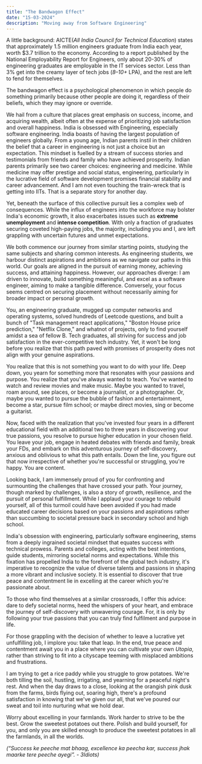 ```yaml
---
title: "The Bandwagon Effect"
date: "15-03-2024"
description: "Moving away from Software Engineering"
---
```


A little background: AICTE(*All India Council for Technical Education*) states that approximately 1.5 million engineers graduate from India each year, worth $3.7 trillion to the economy. According to a report published by the National Employability Report for Engineers, only about 20-30% of engineering graduates are employable in the IT services sector. Less than 3% get into the creamy layer of tech jobs (*8–10+* LPA), and the rest are left to fend for themselves.

The bandwagon effect is a psychological phenomenon in which people do something primarily because other people are doing it, regardless of their beliefs, which they may ignore or override.

We hail from a culture that places great emphasis on success, income, and acquiring wealth, albeit often at the expense of prioritizing job satisfaction and overall happiness. India is obsessed with Engineering, especially software engineering. India boasts of having the largest population of engineers globally. From a young age, Indian parents instil in their children the belief that a career in engineering is not just a choice but an expectation. This mindset is fuelled by a stream of success stories and testimonials from friends and family who have achieved prosperity. Indian parents primarily see two career choices: engineering and medicine. While medicine may offer prestige and social status, engineering, particularly in the lucrative field of software development promises financial stability and career advancement. And I am not even touching the train-wreck that is getting into IITs. That is a separate story for another day.

Yet, beneath the surface of this collective pursuit lies a complex web of consequences. While the influx of engineers into the workforce may bolster India's economic growth, it also exacerbates issues such as **extreme unemployment**  and **intense competition**. With only a fraction of graduates securing coveted high-paying jobs, the majority, including you and I, are left grappling with uncertain futures and unmet expectations.

We both commence our journey from similar starting points, studying the same subjects and sharing common interests. As engineering students, we harbour distinct aspirations and ambitions as we navigate our paths in this world. Our goals are aligned in the pursuit of earning money, achieving success, and attaining happiness. However, our approaches diverge: I am driven to innovate, build something meaningful, and excel as a software engineer, aiming to make a tangible difference. Conversely, your focus seems centred on securing placement without necessarily aiming for broader impact or personal growth.

You, an engineering graduate, mugged up computer networks and operating systems, solved hundreds of Leetcode questions, and built a bunch of "Task management react applications," "Boston House price prediction," "Netflix Clone," and whatnot of projects, only to find yourself amidst a sea of fellow B. Tech graduates, all striving for success and job satisfaction in the ever-competitive tech industry. Yet, it won't be long before you realize that this path paved with promises of prosperity does not align with your genuine aspirations.

You realize that this is not something you want to do with your life. Deep down, you yearn for something more that resonates with your passions and purpose. You realize that you've always wanted to teach. You've wanted to watch and review movies and make music. Maybe you wanted to travel, roam around, see places, or become a journalist, or a photographer. Or, maybe you wanted to pursue the bubble of fashion and entertainment, become a star, pursue film school; or maybe direct movies, sing or become a guitarist.

Now, faced with the realization that you've invested four years in a different educational field with an additional two to three years in discovering your true passions, you resolve to pursue higher education in your chosen field. You leave your job, engage in heated debates with friends and family, break your FDs, and embark on this adventurous journey of self-discovery, anxious and oblivious to what this path entails. Down the line, you figure out that now irrespective of whether you're successful or struggling, you're happy. You are content.

Looking back, I am immensely proud of you for confronting and surmounting the challenges that have crossed your path. Your journey, though marked by challenges, is also a story of growth, resilience, and the pursuit of personal fulfillment. While I applaud your courage to rebuild yourself, all of this turmoil could have been avoided if you had made educated career decisions based on your passions and aspirations rather than succumbing to societal pressure back in secondary school and high school.

India's obsession with engineering, particularly software engineering, stems from a deeply ingrained societal mindset that equates success with technical prowess. Parents and colleges, acting with the best intentions, guide students, mirroring societal norms and expectations. While this fixation has propelled India to the forefront of the global tech industry, it's imperative to recognize the value of diverse talents and passions in shaping a more vibrant and inclusive society. It is essential to discover that true peace and contentment lie in excelling at the career which you're passionate about.

To those who find themselves at a similar crossroads, I offer this advice: dare to defy societal norms, heed the whispers of your heart, and embrace the journey of self-discovery with unwavering courage. For, it is only by following your true passions that you can truly find fulfilment and purpose in life.

For those grappling with the decision of whether to leave a lucrative yet unfulfilling job, I implore you: take that leap. In the end, true peace and contentment await you in a place where you can cultivate your own *Utopia*, rather than striving to fit into a cityscape teeming with misplaced ambitions and frustrations.

I am trying to get a rice paddy while you struggle to grow potatoes. We're both tilling the soil, hustling, irrigating, and yearning for a peaceful night's rest. And when the day draws to a close, looking at the orangish pink dusk from the farms, birds flying out, soaring high, there's a profound satisfaction in knowing that we've given our all, that we've poured our sweat and toil into nurturing what we hold dear.

Worry about excelling in your farmlands. Work harder to strive to be the best. Grow the sweetest potatoes out there. Polish and build yourself, for you, and only you are skilled enough to produce the sweetest potatoes in all the farmlands, in all the worlds.

*(“Success ke peeche mat bhaag, excellence ka peecha kar, success jhak maarke tere peeche ayegi”. - 3Idiots)*